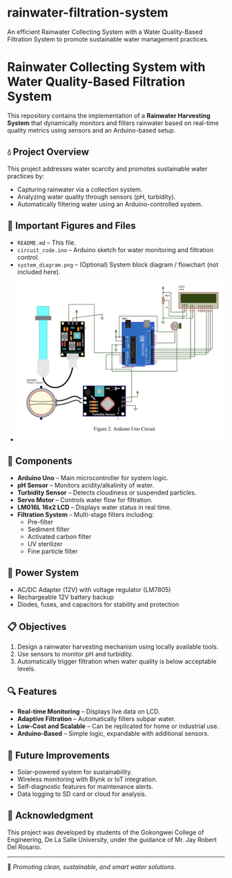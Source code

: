 # rainwater-filtration-system
 An efficient Rainwater Collecting System with a Water Quality-Based Filtration System to promote sustainable water management practices.
# Rainwater Collecting System with Water Quality-Based Filtration System

This repository contains the implementation of a **Rainwater Harvesting System** that dynamically monitors and filters rainwater based on real-time quality metrics using sensors and an Arduino-based setup.

## 💧 Project Overview

This project addresses water scarcity and promotes sustainable water practices by:
- Capturing rainwater via a collection system.
- Analyzing water quality through sensors (pH, turbidity).
- Automatically filtering water using an Arduino-controlled system.

## 📁 Important Figures and Files

- `README.md` – This file.
- `circuit_code.ino` – Arduino sketch for water monitoring and filtration control.
- `system_diagram.png` – (Optional) System block diagram / flowchart (not included here).
- ![Arduino Circuit](./arduino_circuit.png)

## 🧰 Components

- **Arduino Uno** – Main microcontroller for system logic.
- **pH Sensor** – Monitors acidity/alkalinity of water.
- **Turbidity Sensor** – Detects cloudiness or suspended particles.
- **Servo Motor** – Controls water flow for filtration.
- **LM016L 16x2 LCD** – Displays water status in real time.
- **Filtration System** – Multi-stage filters including:
  - Pre-filter
  - Sediment filter
  - Activated carbon filter
  - UV sterilizer
  - Fine particle filter

## 🔌 Power System

- AC/DC Adapter (12V) with voltage regulator (LM7805)
- Rechargeable 12V battery backup
- Diodes, fuses, and capacitors for stability and protection

## 📋 Objectives

1. Design a rainwater harvesting mechanism using locally available tools.
2. Use sensors to monitor pH and turbidity.
3. Automatically trigger filtration when water quality is below acceptable levels.

## 🔍 Features

- **Real-time Monitoring** – Displays live data on LCD.
- **Adaptive Filtration** – Automatically filters subpar water.
- **Low-Cost and Scalable** – Can be replicated for home or industrial use.
- **Arduino-Based** – Simple logic, expandable with additional sensors.

## 🌱 Future Improvements

- Solar-powered system for sustainability.
- Wireless monitoring with Blynk or IoT integration.
- Self-diagnostic features for maintenance alerts.
- Data logging to SD card or cloud for analysis.

## 🙌 Acknowledgment

This project was developed by students of the Gokongwei College of Engineering, De La Salle University, under the guidance of Mr. Jay Robert Del Rosario.

---

📘 *Promoting clean, sustainable, and smart water solutions.*
